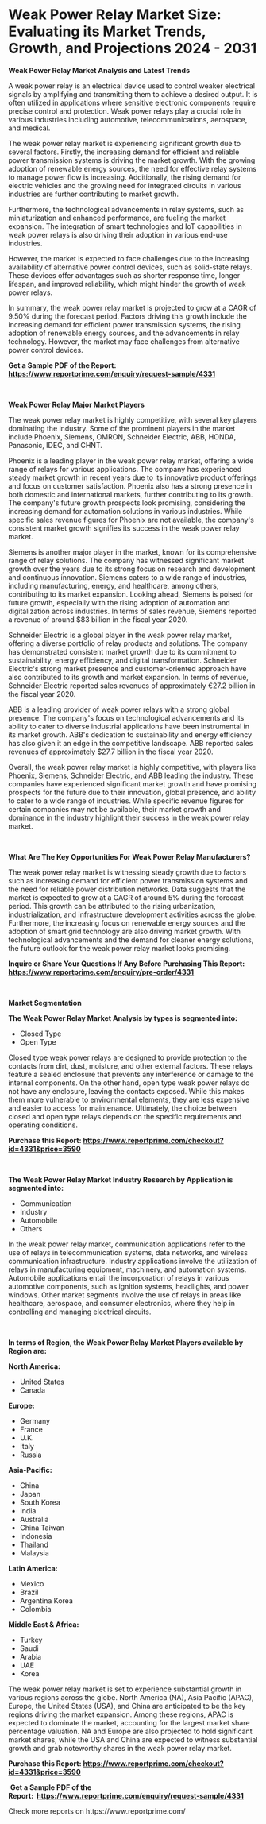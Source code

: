 <p><h1>Weak Power Relay Market Size: Evaluating its Market Trends, Growth, and Projections 2024 - 2031</h1></p><p><strong>Weak Power Relay Market Analysis and Latest Trends</strong></p>
<p><p>A weak power relay is an electrical device used to control weaker electrical signals by amplifying and transmitting them to achieve a desired output. It is often utilized in applications where sensitive electronic components require precise control and protection. Weak power relays play a crucial role in various industries including automotive, telecommunications, aerospace, and medical.</p><p>The weak power relay market is experiencing significant growth due to several factors. Firstly, the increasing demand for efficient and reliable power transmission systems is driving the market growth. With the growing adoption of renewable energy sources, the need for effective relay systems to manage power flow is increasing. Additionally, the rising demand for electric vehicles and the growing need for integrated circuits in various industries are further contributing to market growth.</p><p>Furthermore, the technological advancements in relay systems, such as miniaturization and enhanced performance, are fueling the market expansion. The integration of smart technologies and IoT capabilities in weak power relays is also driving their adoption in various end-use industries.</p><p>However, the market is expected to face challenges due to the increasing availability of alternative power control devices, such as solid-state relays. These devices offer advantages such as shorter response time, longer lifespan, and improved reliability, which might hinder the growth of weak power relays.</p><p>In summary, the weak power relay market is projected to grow at a CAGR of 9.50% during the forecast period. Factors driving this growth include the increasing demand for efficient power transmission systems, the rising adoption of renewable energy sources, and the advancements in relay technology. However, the market may face challenges from alternative power control devices.</p></p>
<p><strong>Get a Sample PDF of the Report:&nbsp; <a href="https://www.reportprime.com/enquiry/request-sample/4331">https://www.reportprime.com/enquiry/request-sample/4331</a></strong></p>
<p>&nbsp;</p>
<p><strong>Weak Power Relay Major Market Players</strong></p>
<p><p>The weak power relay market is highly competitive, with several key players dominating the industry. Some of the prominent players in the market include Phoenix, Siemens, OMRON, Schneider Electric, ABB, HONDA, Panasonic, IDEC, and CHNT.</p><p>Phoenix is a leading player in the weak power relay market, offering a wide range of relays for various applications. The company has experienced steady market growth in recent years due to its innovative product offerings and focus on customer satisfaction. Phoenix also has a strong presence in both domestic and international markets, further contributing to its growth. The company's future growth prospects look promising, considering the increasing demand for automation solutions in various industries. While specific sales revenue figures for Phoenix are not available, the company's consistent market growth signifies its success in the weak power relay market.</p><p>Siemens is another major player in the market, known for its comprehensive range of relay solutions. The company has witnessed significant market growth over the years due to its strong focus on research and development and continuous innovation. Siemens caters to a wide range of industries, including manufacturing, energy, and healthcare, among others, contributing to its market expansion. Looking ahead, Siemens is poised for future growth, especially with the rising adoption of automation and digitalization across industries. In terms of sales revenue, Siemens reported a revenue of around $83 billion in the fiscal year 2020.</p><p>Schneider Electric is a global player in the weak power relay market, offering a diverse portfolio of relay products and solutions. The company has demonstrated consistent market growth due to its commitment to sustainability, energy efficiency, and digital transformation. Schneider Electric's strong market presence and customer-oriented approach have also contributed to its growth and market expansion. In terms of revenue, Schneider Electric reported sales revenues of approximately €27.2 billion in the fiscal year 2020.</p><p>ABB is a leading provider of weak power relays with a strong global presence. The company's focus on technological advancements and its ability to cater to diverse industrial applications have been instrumental in its market growth. ABB's dedication to sustainability and energy efficiency has also given it an edge in the competitive landscape. ABB reported sales revenues of approximately $27.7 billion in the fiscal year 2020.</p><p>Overall, the weak power relay market is highly competitive, with players like Phoenix, Siemens, Schneider Electric, and ABB leading the industry. These companies have experienced significant market growth and have promising prospects for the future due to their innovation, global presence, and ability to cater to a wide range of industries. While specific revenue figures for certain companies may not be available, their market growth and dominance in the industry highlight their success in the weak power relay market.</p></p>
<p>&nbsp;</p>
<p><strong>What Are The Key Opportunities For Weak Power Relay Manufacturers?</strong></p>
<p><p>The weak power relay market is witnessing steady growth due to factors such as increasing demand for efficient power transmission systems and the need for reliable power distribution networks. Data suggests that the market is expected to grow at a CAGR of around 5% during the forecast period. This growth can be attributed to the rising urbanization, industrialization, and infrastructure development activities across the globe. Furthermore, the increasing focus on renewable energy sources and the adoption of smart grid technology are also driving market growth. With technological advancements and the demand for cleaner energy solutions, the future outlook for the weak power relay market looks promising.</p></p>
<p><strong>Inquire or Share Your Questions If Any Before Purchasing This Report: <a href="https://www.reportprime.com/enquiry/pre-order/4331">https://www.reportprime.com/enquiry/pre-order/4331</a></strong></p>
<p>&nbsp;</p>
<p><strong>Market Segmentation</strong></p>
<p><strong>The Weak Power Relay Market Analysis by types is segmented into:</strong></p>
<p><ul><li>Closed Type</li><li>Open Type</li></ul></p>
<p><p>Closed type weak power relays are designed to provide protection to the contacts from dirt, dust, moisture, and other external factors. These relays feature a sealed enclosure that prevents any interference or damage to the internal components. On the other hand, open type weak power relays do not have any enclosure, leaving the contacts exposed. While this makes them more vulnerable to environmental elements, they are less expensive and easier to access for maintenance. Ultimately, the choice between closed and open type relays depends on the specific requirements and operating conditions.</p></p>
<p><strong>Purchase this Report:&nbsp;<a href="https://www.reportprime.com/checkout?id=4331&price=3590">https://www.reportprime.com/checkout?id=4331&price=3590</a></strong></p>
<p>&nbsp;</p>
<p><strong>The Weak Power Relay Market Industry Research by Application is segmented into:</strong></p>
<p><ul><li>Communication</li><li>Industry</li><li>Automobile</li><li>Others</li></ul></p>
<p><p>In the weak power relay market, communication applications refer to the use of relays in telecommunication systems, data networks, and wireless communication infrastructure. Industry applications involve the utilization of relays in manufacturing equipment, machinery, and automation systems. Automobile applications entail the incorporation of relays in various automotive components, such as ignition systems, headlights, and power windows. Other market segments involve the use of relays in areas like healthcare, aerospace, and consumer electronics, where they help in controlling and managing electrical circuits.</p></p>
<p>&nbsp;</p>
<p><strong>In terms of Region, the Weak Power Relay Market Players available by Region are:</strong></p>
<p>
    <p> <strong> North America: </strong>
        <ul>
            <li>United States</li>
            <li>Canada</li>
        </ul>
        </p> 
    <p> <strong> Europe: </strong>
        <ul>
            <li>Germany</li>
            <li>France</li>
            <li>U.K.</li>
            <li>Italy</li>
            <li>Russia</li>
        </ul>
        </p> 
    <p> <strong> Asia-Pacific: </strong>
        <ul>
            <li>China</li>
            <li>Japan</li>
            <li>South Korea</li>
            <li>India</li>
            <li>Australia</li>
            <li>China Taiwan</li>
            <li>Indonesia</li>
            <li>Thailand</li>
            <li>Malaysia</li>
        </ul>
        </p> 
    <p> <strong> Latin America: </strong>
        <ul>
            <li>Mexico</li>
            <li>Brazil</li>
            <li>Argentina Korea</li>
            <li>Colombia</li>
        </ul>
        </p> 
    <p> <strong> Middle East & Africa: </strong>
        <ul>
            <li>Turkey</li>
            <li>Saudi</li>
            <li>Arabia</li>
            <li>UAE</li>
            <li>Korea</li>
        </ul>
    </p>
    </p>
<p><p>The weak power relay market is set to experience substantial growth in various regions across the globe. North America (NA), Asia Pacific (APAC), Europe, the United States (USA), and China are anticipated to be the key regions driving the market expansion. Among these regions, APAC is expected to dominate the market, accounting for the largest market share percentage valuation. NA and Europe are also projected to hold significant market shares, while the USA and China are expected to witness substantial growth and grab noteworthy shares in the weak power relay market.</p></p>
<p><strong>Purchase this Report: <a href="https://www.reportprime.com/checkout?id=4331&price=3590">https://www.reportprime.com/checkout?id=4331&price=3590</a></strong></p>
<p>&nbsp;<strong>Get a Sample PDF of the Report:&nbsp;&nbsp;<a href="https://www.reportprime.com/enquiry/request-sample/4331">https://www.reportprime.com/enquiry/request-sample/4331</a></strong></p>
<p><strong></strong></p>
<p>Check more reports on https://www.reportprime.com/</p>